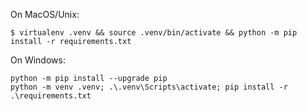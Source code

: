 On MacOS/Unix:
```shell script
$ virtualenv .venv && source .venv/bin/activate && python -m pip install -r requirements.txt
```

On Windows:
```shell script
python -m pip install --upgrade pip
python -m venv .venv; .\.venv\Scripts\activate; pip install -r .\requirements.txt
```

